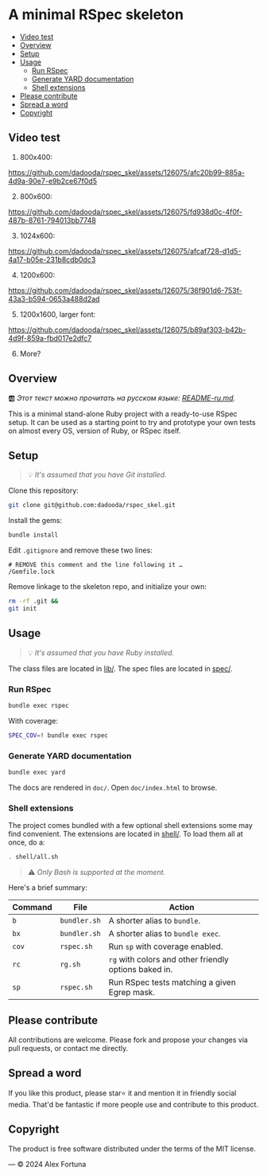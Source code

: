 
# A minimal RSpec skeleton

<!-- @import "[TOC]" {cmd="toc" depthFrom=2 depthTo=6 orderedList=false} -->

<!-- code_chunk_output -->

- [Video test](#video-test)
- [Overview](#overview)
- [Setup](#setup)
- [Usage](#usage)
  - [Run RSpec](#run-rspec)
  - [Generate YARD documentation](#generate-yard-documentation)
  - [Shell extensions](#shell-extensions)
- [Please contribute](#please-contribute)
- [Spread a word](#spread-a-word)
- [Copyright](#copyright)

<!-- /code_chunk_output -->

## Video test

1. 800x400:

https://github.com/dadooda/rspec_skel/assets/126075/afc20b99-885a-4d9a-90e7-e9b2ce67f0d5

2. 800x600:

https://github.com/dadooda/rspec_skel/assets/126075/fd938d0c-4f0f-487b-8761-794013bb7748

3. 1024x600:

https://github.com/dadooda/rspec_skel/assets/126075/afcaf728-d1d5-4a17-b05e-231b8cdb0dc3

4. 1200x600:

https://github.com/dadooda/rspec_skel/assets/126075/36f901d6-753f-43a3-b594-0653a488d2ad

5. 1200x1600, larger font:

https://github.com/dadooda/rspec_skel/assets/126075/b89af303-b42b-4d9f-859a-fbd017e2dfc7

6. More?

## Overview

🆎 *Этот текст можно прочитать на русском языке: [README-ru.md](README-ru.md).*

This is a minimal stand-alone Ruby project with a ready-to-use RSpec setup.
It can be used as a starting point to try and prototype your own tests
on almost every OS, version of Ruby, or RSpec itself.

## Setup

> 💡 *It's assumed that you have Git installed.*

Clone this repository:

```sh
git clone git@github.com:dadooda/rspec_skel.git
```

Install the gems:

```sh
bundle install
```

Edit `.gitignore` and remove these two lines:

```
# REMOVE this comment and the line following it …
/Gemfile.lock
```

Remove linkage to the skeleton repo, and initialize your own:

```sh
rm -rf .git &&
git init

```

## Usage

> 💡 *It's assumed that you have Ruby installed.*

The class files are located in [lib/](lib). The spec files are located in [spec/](spec).

### Run RSpec

```sh
bundle exec rspec
```

With coverage:

```sh
SPEC_COV=! bundle exec rspec
```

### Generate YARD documentation

```sh
bundle exec yard
```

The docs are rendered in `doc/`. Open `doc/index.html` to browse.

### Shell extensions

The project comes bundled with a few optional shell extensions some may find convenient.
The extensions are located in [shell/](shell). To load them all at once, do a:

```sh
. shell/all.sh
```

> ⚠️ *Only Bash is supported at the moment.*

Here's a brief summary:

Command | File | Action
-|-|-
`b` | `bundler.sh` | A shorter alias to `bundle`.
`bx` | `bundler.sh` | A shorter alias to `bundle exec`.
`cov` | `rspec.sh` | Run `sp` with coverage enabled.
`rc` | `rg.sh` | `rg` with colors and other friendly options baked in.
`sp` | `rspec.sh` | Run RSpec tests matching a given Egrep mask.

## Please contribute

All contributions are welcome. Please fork and propose your changes via pull requests,
or contact me directly.

## Spread a word

If you like this product, please star⭐ it and mention it in friendly social media.
That'd be fantastic if more people use and contribute to this product.

## Copyright

The product is free software distributed under the terms of the MIT license.

— © 2024 Alex Fortuna
